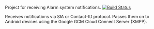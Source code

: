 Project for receiving Alarm system notifications.
[![Build Status](https://travis-ci.org/mdonkers/AlarmListener.png)](https://travis-ci.org/mdonkers/AlarmListener)

Receives notifications via SIA or Contact-ID protocol. Passes them on to Android devices using the Google GCM Cloud Connect Server (XMPP).
